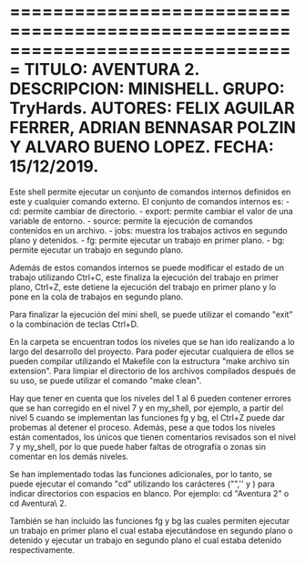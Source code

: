 ===============================================================================
TITULO: AVENTURA 2.
DESCRIPCION: MINISHELL.
GRUPO: TryHards.
AUTORES: FELIX AGUILAR FERRER, ADRIAN BENNASAR POLZIN Y ALVARO BUENO LOPEZ.
FECHA: 15/12/2019.
===============================================================================

Este shell permite ejecutar un conjunto de comandos internos definidos en este 
y cualquier comando externo. El conjunto de comandos internos es: 
	- cd: permite cambiar de directorio.
	- export: permite cambiar el valor de una variable de entorno.
	- source: permite la ejecución de comandos contenidos en un archivo.
	- jobs: muestra los trabajos activos en segundo plano y detenidos.
	- fg: permite ejecutar un trabajo en primer plano.
	- bg: permite ejecutar un trabajo en segundo plano.

Además de estos comandos internos se puede modificar el estado de un trabajo 
utilizando Ctrl+C, este finaliza la ejecución del trabajo en primer plano,
Ctrl+Z, este detiene la ejecución del trabajo en primer plano y lo pone en la
cola de trabajos en segundo plano.

Para finalizar la ejecución del mini shell, se puede utilizar el comando "exit"
o la combinación de teclas Ctrl+D.

En la carpeta se encuentran todos los niveles que se han ido realizando a lo
largo del desarrollo del proyecto. Para poder ejecutar cualquiera de ellos 
se pueden compilar utilizando el Makefile con la estructura "make archivo sin 
extension". Para limpiar el directorio de los archivos compilados después de
su uso, se puede utilizar el comando "make clean".

Hay que tener en cuenta que los niveles del 1 al 6 pueden contener errores que
se han corregido en el nivel 7 y en my_shell, por ejemplo, a partir del nivel 5
cuando se implementan las funciones fg y bg, el Ctrl+Z puede dar probemas al 
detener el proceso. Además, pese a que todos los niveles están comentados, los
únicos que tienen comentarios revisados son el nivel 7 y my_shell, por lo que
puede haber faltas de otrografía o zonas sin comentar en los demás niveles.

Se han implementado todas las funciones adicionales, por lo tanto, se puede 
ejecutar el comando "cd" utilizando los carácteres ("",'' y \) para indicar 
directorios con espacios en blanco. Por ejemplo: cd "Aventura 2" o cd 
Aventura\ 2. 

También se han incluido las funciones fg y bg las cuales permiten
ejecutar un trabajo en primer plano el cual estaba ejecutándose en segundo 
plano o detenido y ejecutar un trabajo en segundo plano el cual estaba 
detenido respectivamente.


